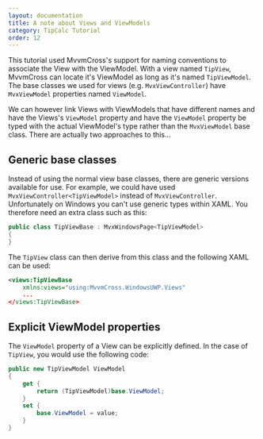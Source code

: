 ```yaml
---
layout: documentation
title: A note about Views and ViewModels
category: TipCalc Tutorial
order: 12
---
```

This tutorial used MvvmCross's support for naming conventions to associate the View with the ViewModel.  With a view named `TipView`, MvvmCross can locate it's ViewModel as long as it's named `TipViewModel`.  The base classes we used for views (e.g. `MvxViewController`) have `MvxViewModel` properties named `ViewModel`.  

We can however link Views with ViewModels that have different names and have the Views's `ViewModel` property and have the `ViewModel` property be typed with the actual ViewModel's type rather than the `MvxViewModel` base class.  There are actually two approaches to this...


## Generic base classes

Instead of using the normal view base classes, there are generic versions available for use.  For example, we could have used `MvxViewController<TipViewModel>` instead of `MvxViewController`.  Unfortunately on Windows you can't use generic types within XAML.  You therefore need an extra class such as this:

```c#
public class TipViewBase : MvxWindowsPage<TipViewModel>
{
}
```
The `TipView` class can then derive from this class and the following XAML can be used:

```xml
<views:TipViewBase
    xmlns:views="using:MvvmCross.WindowsUWP.Views"
    ...
</views:TipViewBase>
```

## Explicit ViewModel properties

The `ViewModel` property of a View can be explicitly defined.  In the case of `TipView`, you would use the following code:

```c#
public new TipViewModel ViewModel
{
    get {
        return (TipViewModel)base.ViewModel;
    }
    set {
        base.ViewModel = value;
    }
}
```

